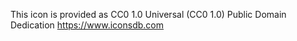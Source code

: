 This icon is provided as CC0 1.0 Universal (CC0 1.0) Public Domain Dedication
https://www.iconsdb.com
